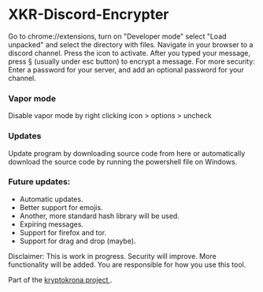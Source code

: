 # XKR-Discord-Encrypter

Go to chrome://extensions, turn on "Developer mode" select "Load unpacked" and select the directory with files. Navigate in your browser to a discord channel. Press the icon to activate. After you typed your message, press § (usually under esc button) to encrypt a message. 
For more security: Enter a password for your server, and add an optional password for your channel. 

<h3> Vapor mode </h3>
Disable vapor mode by right clicking icon > options > uncheck

<h3> Updates </h3>
Update program by downloading source code from here or automatically download the source code by running the powershell file on Windows. 

<h3> Future updates:</h3>
<ul> 
<li>Automatic updates.</li>
<li>Better support for emojis.</li>
<li>Another, more standard hash library will be used.</li>
<li>Expiring messages. </li>
<li>Support for firefox and tor. </li>
<li>Support for drag and drop (maybe).</li>
</ul>

Disclaimer: This is work in progress. Security will improve. More functionality will be added. You are responsible for how you use this tool.

Part of the <a href="https://kryptokrona.se" rel="dofollow"> kryptokrona project </a>.
